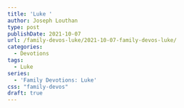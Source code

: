 ```yaml
---
title: 'Luke '
author: Joseph Louthan
type: post
publishDate: 2021-10-07
url: /family-devos-luke/2021-10-07-family-devos-luke/
categories:
  - Devotions
tags:
  - Luke
series:
  - 'Family Devotions: Luke'
css: "family-devos"
draft: true
---
```

